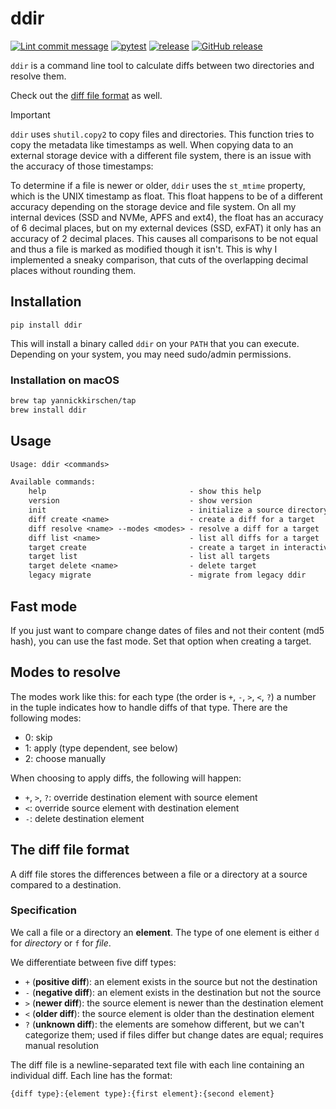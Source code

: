 # ddir

[![Lint commit message](https://github.com/yannickkirschen/ddir/actions/workflows/commit-lint.yml/badge.svg)](https://github.com/yannickkirschen/ddir/actions/workflows/commit-lint.yml)
[![pytest](https://github.com/yannickkirschen/ddir/actions/workflows/push.yml/badge.svg)](https://github.com/yannickkirschen/ddir/actions/workflows/push.yml)
[![release](https://github.com/yannickkirschen/ddir/actions/workflows/release.yml/badge.svg)](https://github.com/yannickkirschen/ddir/actions/workflows/release.yml)
[![GitHub release](https://img.shields.io/github/release/yannickkirschen/ddir.svg)](https://github.com/yannickkirschen/ddir/releases/)

`ddir` is a command line tool to calculate diffs between two directories and
resolve them.

Check out the [diff file format](#the-diff-file-format) as well.

> [!IMPORTANT]
> `ddir` uses `shutil.copy2` to copy files and directories. This function tries
> to copy the metadata like timestamps as well. When copying data to an external
> storage device with a different file system, there is an issue with the
> accuracy of those timestamps:
>
> To determine if a file is newer or older, `ddir` uses the `st_mtime` property,
> which is the UNIX timestamp as float. This float happens to be of a different
> accuracy depending on the storage device and file system. On all my internal
> devices (SSD and NVMe, APFS and ext4), the float has an accuracy of 6 decimal
> places, but on my external devices (SSD, exFAT) it only has an accuracy of 2
> decimal places. This causes all comparisons to be not equal and thus a file is
> marked as modified though it isn't. This is why I implemented a sneaky
> comparison, that cuts of the overlapping decimal places without rounding them.

## Installation

`pip install ddir`

This will install a binary called `ddir` on your `PATH` that you can execute.
Depending on your system, you may need sudo/admin permissions.

### Installation on macOS

```bash
brew tap yannickkirschen/tap
brew install ddir
```

## Usage

```txt
Usage: ddir <commands>

Available commands:
    help                                - show this help
    version                             - show version
    init                                - initialize a source directory
    diff create <name>                  - create a diff for a target
    diff resolve <name> --modes <modes> - resolve a diff for a target
    diff list <name>                    - list all diffs for a target
    target create                       - create a target in interactive mode
    target list                         - list all targets
    target delete <name>                - delete target
    legacy migrate                      - migrate from legacy ddir
```

## Fast mode

If you just want to compare change dates of files and not their content
(md5 hash), you can use the fast mode. Set that option when creating a target.

## Modes to resolve

The modes work like this: for each type (the order is `+`, `-`, `>`, `<`, `?`)
a number in the tuple indicates how to handle diffs of that type. There are
the following modes:

- 0: skip
- 1: apply (type dependent, see below)
- 2: choose manually

When choosing to apply diffs, the following will happen:

- `+`, `>`, `?`: override destination element with source element
- `<`: override source element with destination element
- `-`: delete destination element

## The diff file format

A diff file stores the differences between a file or a directory at a source
compared to a destination.

### Specification

We call a file or a directory an **element**. The type of one element is either
`d` for *directory* or `f` for *file*.

We differentiate between five diff types:

- `+` (**positive diff**): an element exists in the source but not the
  destination
- `-` (**negative diff**): an element exists in the destination but not
  the source
- `>` (**newer diff**): the source element is newer than the destination element
- `<` (**older diff**): the source element is older than the destination element
- `?` (**unknown diff**): the elements are somehow different, but we can't
  categorize them; used if files differ but change dates are equal; requires
  manual resolution

The diff file is a newline-separated text file with each line containing an
individual diff. Each line has the format:

`{diff type}:{element type}:{first element}:{second element}`
